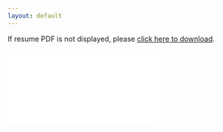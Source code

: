 ```yaml
---
layout: default
---
```

If resume PDF is not displayed, please <a href="{% link assets/documents/MirandaAuriemma_Resume_Jan2025.pdf %}">click here to download</a>.
<!-- REMEMBER TO CHANGE BOTH LINKS HERE -->
<embed class="pdf" src="{% link assets/documents/MirandaAuriemma_Resume_Jan2025.pdf %}" type="application/pdf">
<!-- i did try to make the link a config variable, but it broke and i just dont have time to figure it out -->